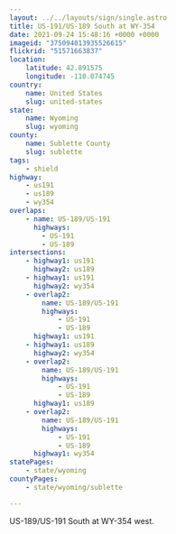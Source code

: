 ```yaml
---
layout: ../../layouts/sign/single.astro
title: US-191/US-189 South at WY-354
date: 2021-09-24 15:48:16 +0000 +0000
imageid: "375094013935526615"
flickrid: "51571663837"
location:
    latitude: 42.891575
    longitude: -110.074745
country:
    name: United States
    slug: united-states
state:
    name: Wyoming
    slug: wyoming
county:
    name: Sublette County
    slug: sublette
tags:
    - shield
highway:
    - us191
    - us189
    - wy354
overlaps:
    - name: US-189/US-191
      highways:
        - US-191
        - US-189
intersections:
    - highway1: us191
      highway2: us189
    - highway1: us191
      highway2: wy354
    - overlap2:
        name: US-189/US-191
        highways:
            - US-191
            - US-189
      highway1: us191
    - highway1: us189
      highway2: wy354
    - overlap2:
        name: US-189/US-191
        highways:
            - US-191
            - US-189
      highway1: us189
    - overlap2:
        name: US-189/US-191
        highways:
            - US-191
            - US-189
      highway1: wy354
statePages:
    - state/wyoming
countyPages:
    - state/wyoming/sublette

---
```

US-189/US-191 South at WY-354 west.